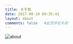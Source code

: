 ```yaml
---
title: 关于我
date: 2017-08-10 09:35:41
layout: about
comments: false   #此页评论关闭
---
```


![about](https://tp.pixiechang.cn/img/p1.jpg)